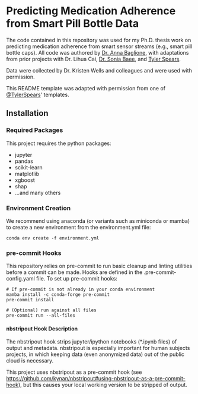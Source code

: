 # Predicting Medication Adherence from Smart Pill Bottle Data

The code contained in this repository was used for my Ph.D. thesis work on predicting medication adherence from smart sensor streams (e.g., smart pill bottle caps). All code was authored by [Dr. Anna Baglione](https://github.com/abaglione), with adaptations from prior projects with Dr. Lihua Cai, [Dr. Sonia Baee](https://github.com/soniabaee), and [Tyler Spears](https://github.com/TylerSpears/). 

Data were collected by Dr. Kristen Wells and colleagues and were used with permission.

This README template was adapted with permission from one of [@TylerSpears](https://github.com/TylerSpears/)' templates.

## Installation
### Required Packages
This project requires the python packages:

- jupyter
- pandas
- scikit-learn
- matplotlib
- xgboost
- shap
- ...and many others

### Environment Creation
We recommend using anaconda (or variants such as miniconda or mamba) to create a new environment from the environment.yml file:

```
conda env create -f environment.yml
```

### pre-commit Hooks
This repository relies on pre-commit to run basic cleanup and linting utilities before a commit can be made. Hooks are defined in the .pre-commit-config.yaml file. To set up pre-commit hooks:

``` 
# If pre-commit is not already in your conda environment
mamba install -c conda-forge pre-commit
pre-commit install

# (Optional) run against all files
pre-commit run --all-files
```

#### nbstripout Hook Description
The nbstripout hook strips jupyter/ipython notebooks (*.ipynb files) of output and metadata. nbstripout is especially important for human subjects projects, in which keeping data (even anonymized data) out of the public cloud is necessary.

This project uses nbstripout as a pre-commit hook (see https://github.com/kynan/nbstripout#using-nbstripout-as-a-pre-commit-hook), but this causes your local working version to be stripped of output.
